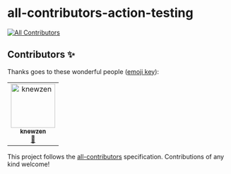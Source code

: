 # all-contributors-action-testing
[![All Contributors](https://img.shields.io/badge/all_contributors-1-orange.svg?style=flat-square)](#contributors)
## Contributors ✨

Thanks goes to these wonderful people ([emoji key](https://allcontributors.org/docs/en/emoji-key)):

<!-- ALL-CONTRIBUTORS-LIST:START - Do not remove or modify this section -->
<!-- prettier-ignore-start -->
<!-- markdownlint-disable -->
<table>
  <tr>
    <td align="center"><a href="https://github.com/knewzen"><img src="https://avatars2.githubusercontent.com/u/10774154?v=4" width="100px;" alt="knewzen"/><br /><sub><b>knewzen</b></sub></a><br /><a href="https://github.com/sinchang-bot/all-contributors-action-testing/commits?author=knewzen" title="Documentation">📖</a></td>
  </tr>
</table>

<!-- markdownlint-enable -->
<!-- prettier-ignore-end -->
<!-- ALL-CONTRIBUTORS-LIST:END -->

This project follows the [all-contributors](https://github.com/all-contributors/all-contributors) specification. Contributions of any kind welcome!
